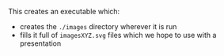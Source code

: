 This creates an executable which:

- creates the `./images` directory wherever it is run
- fills it full of `imagesXYZ.svg` files which we hope to use with a presentation
